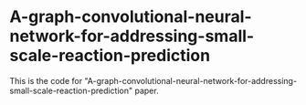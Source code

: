 # A-graph-convolutional-neural-network-for-addressing-small-scale-reaction-prediction
This is the code for "A-graph-convolutional-neural-network-for-addressing-small-scale-reaction-prediction" paper.
